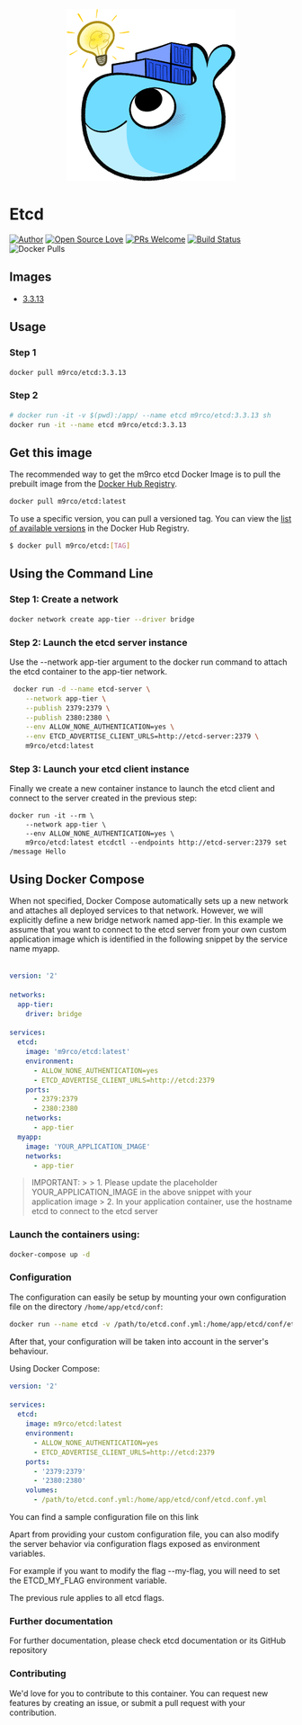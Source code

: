 <p align="center">
<img src="logo.png" width=300/>
</p>

# Etcd 

<p align="center">
  
[![Author](https://img.shields.io/badge/Author-m9rco-Green.svg?style=flat&logo=tinder)](https://about.me/pushaowei/)
[![Open Source Love](https://badges.frapsoft.com/os/v2/open-source.svg?v=102)](https://travis-ci.org/m9rco/etcd/)
[![PRs Welcome](https://img.shields.io/badge/PRs-welcome-brightgreen.svg?style=flat-square)](https://github.com/m9rco/etcd/pulls)
[![Build Status](https://travis-ci.org/m9rco/etcd.svg?branch=master)](https://travis-ci.org/m9rco/etcd) 
![Docker Pulls](https://img.shields.io/docker/pulls/m9rco/etcd.svg?style=flat-square)

</p>

## Images

- [3.3.13](3.3.13)


## Usage

### Step 1

```sh
docker pull m9rco/etcd:3.3.13
```

### Step 2

```sh
# docker run -it -v $(pwd):/app/ --name etcd m9rco/etcd:3.3.13 sh
docker run -it --name etcd m9rco/etcd:3.3.13

```

## Get this image
The recommended way to get the m9rco etcd Docker Image is to pull the prebuilt image from the [Docker Hub Registry](https://hub.docker.com/r/m9rco/etcd).

```sh
docker pull m9rco/etcd:latest
```

To use a specific version, you can pull a versioned tag. You can view the [list of available versions](https://hub.docker.com/r/m9rco/etcd/tags/) in the Docker Hub Registry.

```sh
$ docker pull m9rco/etcd:[TAG]
```


## Using the Command Line


### Step 1: Create a network

```sh
docker network create app-tier --driver bridge
```

### Step 2: Launch the etcd server instance

Use the --network app-tier argument to the docker run command to attach the etcd container to the app-tier network.

```sh
 docker run -d --name etcd-server \
    --network app-tier \
    --publish 2379:2379 \
    --publish 2380:2380 \
    --env ALLOW_NONE_AUTHENTICATION=yes \
    --env ETCD_ADVERTISE_CLIENT_URLS=http://etcd-server:2379 \
    m9rco/etcd:latest
```    

### Step 3: Launch your etcd client instance

Finally we create a new container instance to launch the etcd client and connect to the server created in the previous step:

```
docker run -it --rm \
    --network app-tier \
    --env ALLOW_NONE_AUTHENTICATION=yes \
    m9rco/etcd:latest etcdctl --endpoints http://etcd-server:2379 set /message Hello
```

## Using Docker Compose

When not specified, Docker Compose automatically sets up a new network and attaches all deployed services to that network. However, we will explicitly define a new bridge network named app-tier. In this example we assume that you want to connect to the etcd server from your own custom application image which is identified in the following snippet by the service name myapp.

```yaml

version: '2'

networks:
  app-tier:
    driver: bridge

services:
  etcd:
    image: 'm9rco/etcd:latest'
    environment:
      - ALLOW_NONE_AUTHENTICATION=yes
      - ETCD_ADVERTISE_CLIENT_URLS=http://etcd:2379
    ports:
      - 2379:2379
      - 2380:2380
    networks:
      - app-tier
  myapp:
    image: 'YOUR_APPLICATION_IMAGE'
    networks:
      - app-tier
```

> IMPORTANT: > > 1. Please update the placeholder YOUR_APPLICATION_IMAGE in the above snippet with your application image > 2. In your application container, use the hostname etcd to connect to the etcd server

### Launch the containers using:

```sh
docker-compose up -d
```

### Configuration

The configuration can easily be setup by mounting your own configuration file on the directory `/home/app/etcd/conf`:

```sh
docker run --name etcd -v /path/to/etcd.conf.yml:/home/app/etcd/conf/etcd.conf.yml m9rco/etcd:latest
```

After that, your configuration will be taken into account in the server's behaviour.

Using Docker Compose:

```yaml
version: '2'

services:
  etcd:
    image: m9rco/etcd:latest
    environment:
      - ALLOW_NONE_AUTHENTICATION=yes
      - ETCD_ADVERTISE_CLIENT_URLS=http://etcd:2379
    ports:
      - '2379:2379'
      - '2380:2380'
    volumes:
      - /path/to/etcd.conf.yml:/home/app/etcd/conf/etcd.conf.yml
```

You can find a sample configuration file on this link

Apart from providing your custom configuration file, you can also modify the server behavior via configuration flags exposed as environment variables.

For example if you want to modify the flag --my-flag, you will need to set the ETCD_MY_FLAG environment variable.

The previous rule applies to all etcd flags.

### Further documentation
For further documentation, please check etcd documentation or its GitHub repository

### Contributing
We'd love for you to contribute to this container. You can request new features by creating an issue, or submit a pull request with your contribution.    
